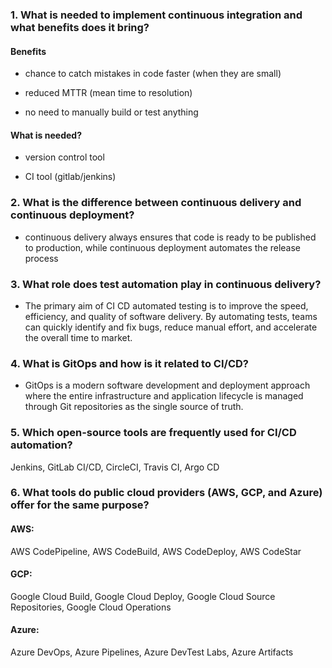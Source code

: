 ### 1. What is needed to implement continuous integration and what benefits does it bring?

#### Benefits

- chance to catch mistakes in code faster (when they are small)

- reduced MTTR (mean time to resolution)

- no need to manually build or test anything

#### What is needed?

- version control tool

- CI tool (gitlab/jenkins)

### 2. What is the difference between continuous delivery and continuous deployment?

- continuous delivery always ensures that code is ready to be published to production, while continuous deployment automates the release process

### 3. What role does test automation play in continuous delivery?

- The primary aim of CI CD automated testing is to improve the speed, efficiency, and quality of software delivery. By automating tests, teams can quickly identify and fix bugs, reduce manual effort, and accelerate the overall time to market.

### 4. What is GitOps and how is it related to CI/CD?

- GitOps is a modern software development and deployment approach where the entire infrastructure and application lifecycle is managed through Git repositories as the single source of truth.

### 5. Which open-source tools are frequently used for CI/CD automation?

Jenkins, GitLab CI/CD, CircleCI, Travis CI, Argo CD

### 6. What tools do public cloud providers (AWS, GCP, and Azure) offer for the same purpose?

#### AWS:

AWS CodePipeline, AWS CodeBuild, AWS CodeDeploy, AWS CodeStar

#### GCP:

Google Cloud Build, Google Cloud Deploy, Google Cloud Source Repositories, Google Cloud Operations 

#### Azure:

Azure DevOps, Azure Pipelines, Azure DevTest Labs, Azure Artifacts








